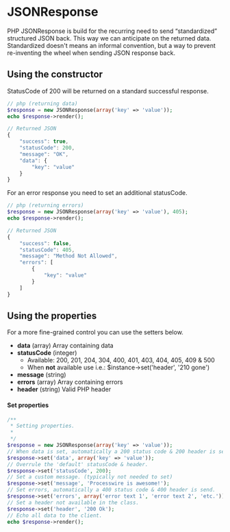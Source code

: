 # JSONResponse

PHP JSONResponse is build for the recurring need to send “standardized” structured JSON back. This way we can anticipate on the returned data. Standardized doesn't means an informal convention, but a way to prevent re-inventing the wheel when sending JSON response back.


## Using the constructor

StatusCode of 200 will be returned on a standard successful response.

```php
// php (returning data)
$response = new JSONResponse(array('key' => 'value'));
echo $response->render();

```

```javascript
// Returned JSON
{
    "success": true,
    "statusCode": 200,
    "message": "OK",
    "data": {
        "key": "value"
    }
}
```

For an error response you need to set an additional statusCode.

```php
// php (returning errors)
$response = new JSONResponse(array('key' => 'value'), 405);
echo $response->render();
```
```javascript
// Returned JSON
{
    "success": false,
    "statusCode": 405,
    "message": "Method Not Allowed",
    "errors": [
        {
            "key": "value"
        }
    ]
}
```

## Using the properties

For a more fine-grained control you can use the setters below. 

- **data** (array) Array containing data
- **statusCode** (integer) 
	- Available: 200, 201, 204, 304, 400, 401, 403, 404, 405, 409 & 500
	- When **not** available use i.e.: $instance->set('header', '210 gone')
- **message** (string)
- **errors** (array) Array containing errors
- **header** (string) Valid PHP header

#### Set properties

```php
/**
 * Setting properties.
 *
 */
$response = new JSONResponse(array('key' => 'value'));
// When data is set, automatically a 200 status code & 200 header is send.
$response->set('data', array('key' => 'value'));
// Overrule the 'default' statusCode & header.
$response->set('statusCode', 200);
// Set a custom message. (typically not needed to set) 
$response->set('message', 'Processwire is awesome!');
// Set errors, automatically a 400 status code & 400 header is send.
$response->set('errors', array('error text 1', 'error text 2', 'etc.'));
// Set a header not available in the class.
$response->set('header', '200 Ok');
// Echo all data to the client.
echo $response->render();
```
